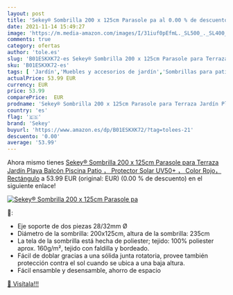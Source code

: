 ```yaml
---
layout: post
title: 'Sekey® Sombrilla 200 x 125cm Parasole pa al 0.00 % de descuento'
date: 2021-11-14 15:49:27
image: 'https://m.media-amazon.com/images/I/31iuf0pEfmL._SL500_._SL400_.jpg'
comments: true
category: ofertas
author: 'tole.es'
slug: 'B01ESKXK72-es Sekey® Sombrilla 200 x 125cm Parasole para Terraza Jardín...'
sku: 'B01ESKXK72-es'
tags: [ 'Jardín','Muebles y accesorios de jardín','Sombrillas para patio','Sombrillas, marquesinas y toldos','protector','sekey','solar', ]
actualPrice: 53.99 EUR
currency: EUR
price: 53.99
comparePrice:  EUR
prodname: 'Sekey® Sombrilla 200 x 125cm Parasole para Terraza Jardín Playa Balcón Piscina Patio ， Protector Solar UV50+ ， Color Rojo， Rectángulo'
country: 'es'
flag: '🇪🇸'
brand: 'Sekey'
buyurl: 'https://www.amazon.es/dp/B01ESKXK72/?tag=tolees-21'
descuento: '0.00'
average: '53.99'
---
```


Ahora mismo tienes [Sekey® Sombrilla 200 x 125cm Parasole para Terraza Jardín Playa Balcón Piscina Patio ， Protector Solar UV50+ ， Color Rojo， Rectángulo](https://www.amazon.es/dp/B01ESKXK72/?tag=tolees-21) a 53.99 EUR (original:  EUR) (0.00 %  de descuento) en el siguiente enlace!

[![Sekey® Sombrilla 200 x 125cm Parasole pa](https://m.media-amazon.com/images/I/31iuf0pEfmL._SL500_._SL400_.jpg)](https://www.amazon.es/dp/B01ESKXK72/?tag=tolees-21)

🔎:

- Eje soporte de dos piezas 28/32mm Ø
- Diámetro de la sombrilla: 200x125cm, altura de la sombrilla: 235cm
- La tela de la sombrilla está hecha de poliester; tejido: 100% poliester aprox. 160g/m², tejido con faldilla y bordeado.
- Fácil de doblar gracias a una sólida junta rotatoria, provee también protección contra el sol cuando se ubica a una baja altura.
- Fácil ensamble y desensamble, ahorro de espacio

[🛒 Visítala!!!](https://www.amazon.es/dp/B01ESKXK72/?tag=tolees-21)
